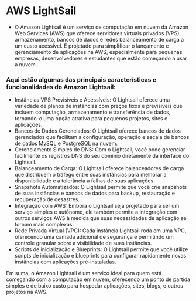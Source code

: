 # AWS LightSail

 - O Amazon Lightsail é um serviço de computação em nuvem da Amazon Web Services (AWS) que oferece servidores virtuais privados (VPS), armazenamento, bancos de dados e redes balanceamento de carga a um custo acessível. É projetado para simplificar o lançamento e gerenciamento de aplicações na AWS, especialmente para pequenas empresas, desenvolvedores e estudantes que estão começando a usar a nuvem.

### Aqui estão algumas das principais características e funcionalidades do Amazon Lightsail:

 - Instâncias VPS Previsíveis e Acessíveis: O Lightsail oferece uma variedade de planos de instâncias com preços fixos e previsíveis que incluem computação, armazenamento e transferência de dados, tornando-o uma opção atrativa para pequenos projetos, sites e aplicações.
 - Bancos de Dados Gerenciados: O Lightsail oferece bancos de dados gerenciados que facilitam a configuração, operação e escala de bancos de dados MySQL e PostgreSQL na nuvem.
 - Gerenciamento Simples de DNS: Com o Lightsail, você pode gerenciar facilmente os registros DNS do seu domínio diretamente da interface do Lightsail.
 - Balanceamento de Carga: O Lightsail oferece balanceadores de carga que distribuem o tráfego entre suas instâncias para melhorar a disponibilidade e a tolerância a falhas de suas aplicações.
 - Snapshots Automatizados: O Lightsail permite que você crie snapshots de suas instâncias e bancos de dados para backup, restauração e recuperação de desastres.
 - Integração com AWS: Embora o Lightsail seja projetado para ser um serviço simples e autônomo, ele também permite a integração com outros serviços AWS à medida que suas necessidades de aplicação se tornam mais complexas.
 - Rede Privada Virtual (VPC): Cada instância Lightsail roda em uma VPC, oferecendo uma camada adicional de segurança e permitindo um controle granular sobre a visibilidade de suas instâncias.
 - Scripts de inicialização e Blueprints: O Lightsail permite que você utilize scripts de inicialização e blueprints para configurar rapidamente novas instâncias com aplicações pré-instaladas.


Em suma, o Amazon Lightsail é um serviço ideal para quem está começando com a computação em nuvem, oferecendo um ponto de partida simples e de baixo custo para hospedar aplicações, sites, blogs, e outros projetos na AWS.